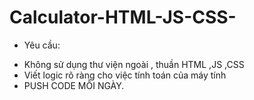 # Calculator-HTML-JS-CSS-

- Yêu cầu:  
+ Không sử dụng thư viện ngoài , thuần HTML ,JS ,CSS
+ Viết logic rõ ràng cho việc tính toán của máy tính
+ PUSH CODE MỖI NGÀY.
